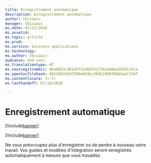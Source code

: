 ```yaml
---
title: Enregistrement automatique
description: Enregistrement automatique
author: tbisaacs
manager: tbisaacs
ms.date: 07/22/2018
ms.assetid: 
ms.topic: article
ms.prod: 
ms.service: business-applications
ms.technology: 
ms.author: tbisaacs
audience: end user
ms.translationtype: HT
ms.sourcegitcommit: 0b40bb3c98145f5a260f412701a884a5936174ce
ms.openlocfilehash: 802d583569759948d3bc3691199078683eaf1fb7
ms.contentlocale: fr-fr
ms.lasthandoff: 07/18/2018

---
```

#  <a name="auto-save"></a>Enregistrement automatique

[!include[banner](../../../includes/banner.md)]

[!include[banner](../../../includes/public-preview.md)]

Ne vous préoccupez plus d'enregistrer ou de perdre à nouveau votre travail. Vos guides et modèles d'intégration seront enregistrés automatiquement à mesure que vous travaillez.

